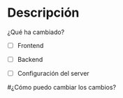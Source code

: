 # Descripción
¿Qué ha cambiado?

- [ ] Frontend
- [ ] Backend
- [ ] Configuración del server


#¿Cómo puedo cambiar los cambios?
